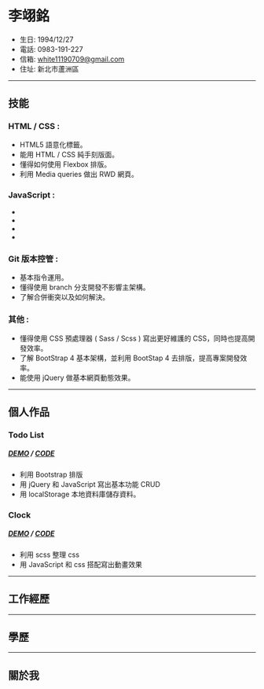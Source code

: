 # 李翊銘
- 生日: 1994/12/27
- 電話: 0983-191-227
- 信箱: white11190709@gmail.com
- 住址: 新北市蘆洲區
* * *
## 技能
### HTML / CSS : 
- HTML5 語意化標籤。
- 能用 HTML / CSS 純手刻版面。
- 懂得如何使用 Flexbox 排版。
- 利用 Media queries 做出 RWD 網頁。
### JavaScript : 
- 
- 
- 
- 
### Git 版本控管 : 
- 基本指令運用。
- 懂得使用 branch 分支開發不影響主架構。
- 了解合併衝突以及如何解決。
### 其他 :
- 懂得使用 CSS 預處理器 ( Sass / Scss ) 寫出更好維護的 CSS，同時也提高開發效率。
- 了解 BootStrap 4 基本架構，並利用 BootStap 4 去排版，提高專案開發效率。
- 能使用 jQuery 做基本網頁動態效果。

* * *
## 個人作品
### Todo List
##### [DEMO](https://white12343.github.io/todo-list/) / [CODE](https://codepen.io/Lee0709/pen/GRKEbaL)
- 利用 Bootstrap 排版
- 用 jQuery 和 JavaScript 寫出基本功能 CRUD
- 用 localStorage 本地資料庫儲存資料。
### Clock
##### [DEMO](https://white12343.github.io/clock/) / [CODE](https://codepen.io/Lee0709/pen/gOYLLPE) 
- 利用 scss 整理 css 
- 用 JavaScript 和 css 搭配寫出動畫效果
* * *
## 工作經歷

* * *
## 學歷

* * *
## 關於我
